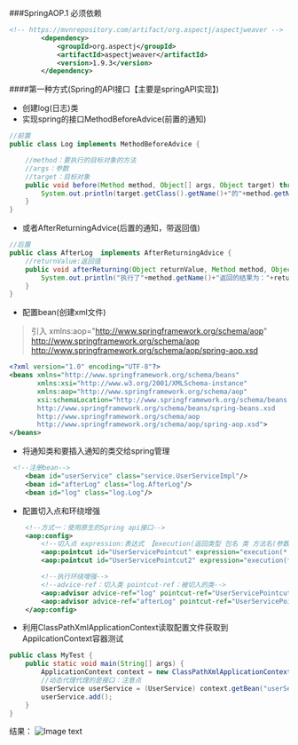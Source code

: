 ###SpringAOP.1
必须依赖
```xml
<!-- https://mvnrepository.com/artifact/org.aspectj/aspectjweaver -->
        <dependency>
            <groupId>org.aspectj</groupId>
            <artifactId>aspectjweaver</artifactId>
            <version>1.9.3</version>
        </dependency>
```
####第一种方式(Spring的API接口【主要是springAPI实现】)
- 创建log(日志)类
- 实现spring的接口MethodBeforeAdvice(前置的通知)
```java
//前置
public class Log implements MethodBeforeAdvice {

    //method：要执行的目标对象的方法
    //args：参数
    //target：目标对象
    public void before(Method method, Object[] args, Object target) throws Throwable {
        System.out.println(target.getClass().getName()+"的"+method.getName()+"被执行了");
    }
}
```
- 或者AfterReturningAdvice(后置的通知，带返回值)
```java
//后置
public class AfterLog  implements AfterReturningAdvice {
    //returnValue:返回值
    public void afterReturning(Object returnValue, Method method, Object[] args, Object target) throws Throwable {
        System.out.println("执行了"+method.getName()+"返回的结果为："+returnValue);
    }
}
```
- 配置bean(创建xml文件)
>引入 xmlns:aop="http://www.springframework.org/schema/aop"
>http://www.springframework.org/schema/aop
        http://www.springframework.org/schema/aop/spring-aop.xsd
```xml
<?xml version="1.0" encoding="UTF-8"?>
<beans xmlns="http://www.springframework.org/schema/beans"
       xmlns:xsi="http://www.w3.org/2001/XMLSchema-instance"
       xmlns:aop="http://www.springframework.org/schema/aop"
       xsi:schemaLocation="http://www.springframework.org/schema/beans
       http://www.springframework.org/schema/beans/spring-beans.xsd
       http://www.springframework.org/schema/aop
       http://www.springframework.org/schema/aop/spring-aop.xsd">
</beans>
```
- 将通知类和要插入通知的类交给spring管理
```xml
 <!--注册bean-->
    <bean id="userService" class="service.UserServiceImpl"/>
    <bean id="afterLog" class="log.AfterLog"/>
    <bean id="log" class="log.Log"/>
```
- 配置切入点和环绕增强
```xml
    <!--方式一：使用原生的Spring api接口-->
    <aop:config>
        <!--切入点 expression:表达式 【execution(返回类型 包名 类 方法名(参数))】(固定写法)-->
        <aop:pointcut id="UserServicePointcut" expression="execution(* service.UserServiceImpl.*(..))"/>
        <aop:pointcut id="UserServicePointcut2" expression="execution(* service.UserServiceImpl.add())"/>

        <!--执行环绕增强-->
        <!--advice-ref：切入类 pointcut-ref：被切入的类-->
        <aop:advisor advice-ref="log" pointcut-ref="UserServicePointcut"/>
        <aop:advisor advice-ref="afterLog" pointcut-ref="UserServicePointcut"/>
    </aop:config>
```
- 利用ClassPathXmlApplicationContext读取配置文件获取到AppilcationContext容器测试
```java
public class MyTest {
    public static void main(String[] args) {
        ApplicationContext context = new ClassPathXmlApplicationContext("applicationContext.xml");
        //动态代理代理的是接口：注意点
        UserService userService = (UserService) context.getBean("userService");
        userService.add();
    }
}
```
结果：
![Image text](https://github.com/2541864996/spring-/blob/master/spring-09-aop-01/src/main/resources/img/%E7%BB%93%E6%9E%9C.png?raw=true)

